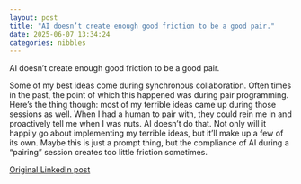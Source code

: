 ```yaml
---
layout: post
title: "AI doesn’t create enough good friction to be a good pair."
date: 2025-06-07 13:34:24
categories: nibbles
---
```


AI doesn’t create enough good friction to be a good pair.

Some of my best ideas come during synchronous collaboration. Often times in the past, the point of which this happened was during pair programming. Here’s the thing though: most of my terrible ideas came up during those sessions as well. When I had a human to pair with, they could rein me in and proactively tell me when I was nuts. AI doesn’t do that. Not only will it happily go about implementing my terrible ideas, but it’ll make up a few of its own. Maybe this is just a prompt thing, but the compliance of AI during a “pairing” session creates too little friction sometimes.

[Original LinkedIn post](https://www.linkedin.com/feed/update/urn%3Ali%3Ashare%3A7337109677010235392)
